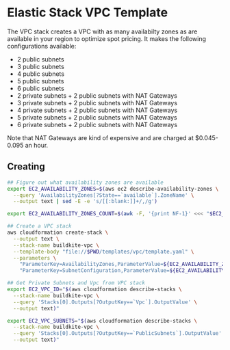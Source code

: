 # Elastic Stack VPC Template

The VPC stack creates a VPC with as many availabilty zones as are available in your region to optimize spot pricing. It makes the following configurations available:

* 2 public subnets
* 3 public subnets
* 4 public subnets
* 5 public subnets
* 6 public subnets
* 2 private subnets + 2 public subnets with NAT Gateways
* 3 private subnets + 2 public subnets with NAT Gateways
* 4 private subnets + 2 public subnets with NAT Gateways
* 5 private subnets + 2 public subnets with NAT Gateways
* 6 private subnets + 2 public subnets with NAT Gateways

Note that NAT Gateways are kind of expensive and are charged at $0.045-0.095 an hour.

## Creating

```bash
## Figure out what availability zones are available
export EC2_AVAILABILITY_ZONES=$(aws ec2 describe-availability-zones \
  --query 'AvailabilityZones[?State==`available`].ZoneName' \
  --output text | sed -E -e 's/[[:blank:]]+/,/g')

export EC2_AVAILABILITY_ZONES_COUNT=$(awk -F, '{print NF-1}' <<< "$EC2_AVAILABILITY_ZONES")

## Create a VPC stack
aws cloudformation create-stack \
  --output text \
  --stack-name buildkite-vpc \
  --template-body "file://$PWD/templates/vpc/template.yaml" \
  --parameters \
    "ParameterKey=AvailabilityZones,ParameterValue=${EC2_AVAILABILITY_ZONES//,/\\\\\\,}" \
    "ParameterKey=SubnetConfiguration,ParameterValue=${EC2_AVAILABILITY_ZONES_COUNT} public subnets"

## Get Private Subnets and Vpc from VPC stack
export EC2_VPC_ID="$(aws cloudformation describe-stacks \
  --stack-name buildkite-vpc \
  --query 'Stacks[0].Outputs[?OutputKey==`Vpc`].OutputValue' \
  --output text)"

export EC2_VPC_SUBNETS="$(aws cloudformation describe-stacks \
  --stack-name buildkite-vpc \
  --query 'Stacks[0].Outputs[?OutputKey==`PublicSubnets`].OutputValue' \
  --output text)"
```

